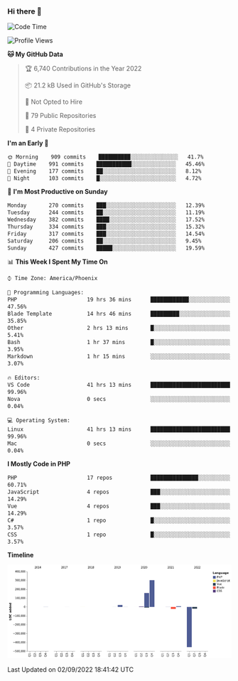 ### Hi there 👋

<!--START_SECTION:waka-->
![Code Time](http://img.shields.io/badge/Code%20Time-7%2C396%20hrs%2028%20mins-blue)

![Profile Views](http://img.shields.io/badge/Profile%20Views-0-blue)

**🐱 My GitHub Data** 

> 🏆 6,740 Contributions in the Year 2022
 > 
> 📦 21.2 kB Used in GitHub's Storage 
 > 
> 🚫 Not Opted to Hire
 > 
> 📜 79 Public Repositories 
 > 
> 🔑 4 Private Repositories  
 > 
**I'm an Early 🐤** 

```text
🌞 Morning    909 commits    ██████████░░░░░░░░░░░░░░░   41.7% 
🌆 Daytime    991 commits    ███████████░░░░░░░░░░░░░░   45.46% 
🌃 Evening    177 commits    ██░░░░░░░░░░░░░░░░░░░░░░░   8.12% 
🌙 Night      103 commits    █░░░░░░░░░░░░░░░░░░░░░░░░   4.72%

```
📅 **I'm Most Productive on Sunday** 

```text
Monday       270 commits    ███░░░░░░░░░░░░░░░░░░░░░░   12.39% 
Tuesday      244 commits    ██░░░░░░░░░░░░░░░░░░░░░░░   11.19% 
Wednesday    382 commits    ████░░░░░░░░░░░░░░░░░░░░░   17.52% 
Thursday     334 commits    ███░░░░░░░░░░░░░░░░░░░░░░   15.32% 
Friday       317 commits    ███░░░░░░░░░░░░░░░░░░░░░░   14.54% 
Saturday     206 commits    ██░░░░░░░░░░░░░░░░░░░░░░░   9.45% 
Sunday       427 commits    █████░░░░░░░░░░░░░░░░░░░░   19.59%

```


📊 **This Week I Spent My Time On** 

```text
⌚︎ Time Zone: America/Phoenix

💬 Programming Languages: 
PHP                      19 hrs 36 mins      ████████████░░░░░░░░░░░░░   47.56% 
Blade Template           14 hrs 46 mins      █████████░░░░░░░░░░░░░░░░   35.85% 
Other                    2 hrs 13 mins       █░░░░░░░░░░░░░░░░░░░░░░░░   5.41% 
Bash                     1 hr 37 mins        █░░░░░░░░░░░░░░░░░░░░░░░░   3.95% 
Markdown                 1 hr 15 mins        ░░░░░░░░░░░░░░░░░░░░░░░░░   3.07%

🔥 Editors: 
VS Code                  41 hrs 13 mins      █████████████████████████   99.96% 
Nova                     0 secs              ░░░░░░░░░░░░░░░░░░░░░░░░░   0.04%

💻 Operating System: 
Linux                    41 hrs 13 mins      █████████████████████████   99.96% 
Mac                      0 secs              ░░░░░░░░░░░░░░░░░░░░░░░░░   0.04%

```

**I Mostly Code in PHP** 

```text
PHP                      17 repos            ███████████████░░░░░░░░░░   60.71% 
JavaScript               4 repos             ███░░░░░░░░░░░░░░░░░░░░░░   14.29% 
Vue                      4 repos             ███░░░░░░░░░░░░░░░░░░░░░░   14.29% 
C#                       1 repo              █░░░░░░░░░░░░░░░░░░░░░░░░   3.57% 
CSS                      1 repo              █░░░░░░░░░░░░░░░░░░░░░░░░   3.57%

```


**Timeline**

![Chart not found](https://raw.githubusercontent.com/mikebronner/mikebronner/master/charts/bar_graph.png) 


 Last Updated on 02/09/2022 18:41:42 UTC
<!--END_SECTION:waka-->

<!--
**mikebronner/mikebronner** is a ✨ _special_ ✨ repository because its `README.md` (this file) appears on your GitHub profile.

Here are some ideas to get you started:

- 🔭 I’m currently working on ...
- 🌱 I’m currently learning ...
- 👯 I’m looking to collaborate on ...
- 🤔 I’m looking for help with ...
- 💬 Ask me about ...
- 📫 How to reach me: ...
- 😄 Pronouns: ...
- ⚡ Fun fact: ...
-->
